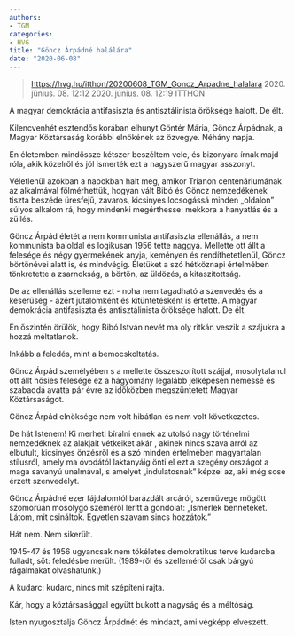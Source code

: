 ```yaml
---
authors:
- TGM
categories:
- HVG
title: "Göncz Árpádné halálára"
date: "2020-06-08"
---
```


> https://hvg.hu/itthon/20200608_TGM_Goncz_Arpadne_halalara
> 2020. június. 08. 12:12 2020. június. 08. 12:19 ITTHON


A magyar demokrácia antifasiszta és antisztálinista öröksége halott. De élt.

Kilencvenhét esztendős korában elhunyt Göntér Mária, Göncz Árpádnak, a Magyar Köztársaság korábbi elnökének az özvegye. Néhány napja.

Én életemben mindössze kétszer beszéltem vele, és bizonyára írnak majd róla, akik közelről és jól ismerték ezt a nagyszerű magyar asszonyt.

Véletlenül azokban a napokban halt meg, amikor Trianon centenáriumának az alkalmával fölmérhettük, hogyan vált Bibó és Göncz nemzedékének tiszta beszéde üresfejű, zavaros, kicsinyes locsogássá minden „oldalon”  súlyos alkalom rá, hogy mindenki megérthesse: mekkora a hanyatlás és a züllés.

Göncz Árpád életét a nem kommunista antifasiszta ellenállás, a nem kommunista baloldal és  logikusan  1956 tette naggyá. Mellette ott állt a felesége és négy gyermekének anyja, keményen és rendíthetetlenül, Göncz börtönévei alatt is, és mindvégig. Életüket  a szó hétköznapi értelmében  tönkretette a zsarnokság, a börtön, az üldözés, a kitaszítottság.

De az ellenállás szelleme ezt - noha nem tagadható a szenvedés és a keserűség -  azért jutalomként és kitüntetésként is értette. A magyar demokrácia antifasiszta és antisztálinista öröksége halott. De élt.

Én őszintén örülök, hogy Bibó István nevét ma oly ritkán veszik a szájukra a hozzá méltatlanok.

Inkább a feledés, mint a bemocskoltatás.

Göncz Árpád személyében  s a mellette összeszorított szájjal, mosolytalanul ott állt hősies felesége  ez a hagyomány legalább jelképesen nemessé és szabaddá avatta pár évre az időközben megszüntetett Magyar Köztársaságot.

Göncz Árpád elnöksége nem volt hibátlan és nem volt következetes.

De hát Istenem! Ki merheti bírálni ennek az utolsó nagy történelmi nemzedéknek az alakjait  vétkeiket akár , akinek nincs szava arról az elbutult, kicsinyes önzésről és a szó minden értelmében magyartalan stílusról, amely ma óvodától laktanyáig önti el ezt a szegény országot a maga savanyú unalmával, s amelyet „indulatosnak” képzel az, aki még sose érzett szenvedélyt.

Göncz Árpádné ezer fájdalomtól barázdált arcáról, szemüvege mögött szomorúan mosolygó szeméről lerítt a gondolat: „Ismerlek benneteket. Látom, mit csináltok. Egyetlen szavam sincs hozzátok.”

Hát nem. Nem sikerült.

1945-47 és 1956  ugyancsak nem tökéletes  demokratikus terve kudarcba fulladt, sőt: feledésbe merült. (1989-ről és szelleméről csak bárgyú rágalmakat olvashatunk.)

A kudarc: kudarc, nincs mit szépíteni rajta.

Kár, hogy a köztársasággal együtt bukott a nagyság és a méltóság.

Isten nyugosztalja Göncz Árpádnét és mindazt, ami végképp elveszett.
